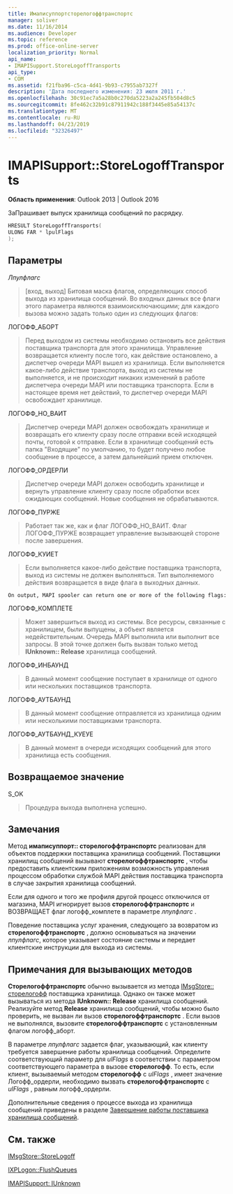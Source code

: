 ```yaml
---
title: Имаписуппортсторелогоффтранспортс
manager: soliver
ms.date: 11/16/2014
ms.audience: Developer
ms.topic: reference
ms.prod: office-online-server
localization_priority: Normal
api_name:
- IMAPISupport.StoreLogoffTransports
api_type:
- COM
ms.assetid: f21fba96-c5ca-4d41-9b93-c7955ab7327f
description: 'Дата последнего изменения: 23 июля 2011 г.'
ms.openlocfilehash: 30c91ec7a5a28b0c270da5223a2a245fb504d8c5
ms.sourcegitcommit: 8fe462c32b91c87911942c188f3445e85a54137c
ms.translationtype: MT
ms.contentlocale: ru-RU
ms.lasthandoff: 04/23/2019
ms.locfileid: "32326497"
---
```

# <a name="imapisupportstorelogofftransports"></a>IMAPISupport::StoreLogoffTransports

  
  
**Область применения**: Outlook 2013 | Outlook 2016 
  
ЗаПрашивает выпуск хранилища сообщений по расрядку.
  
```cpp
HRESULT StoreLogoffTransports(
ULONG FAR * lpulFlags
);
```

## <a name="parameters"></a>Параметры

 _Лпулфлагс_
  
> [вход, выход] Битовая маска флагов, определяющих способ выхода из хранилища сообщений. Во входных данных все флаги этого параметра являются взаимоисключающими; для каждого вызова можно задать только один из следующих флагов:
    
ЛОГОФФ_АБОРТ 
  
> Перед выходом из системы необходимо остановить все действия поставщика транспорта для этого хранилища. Управление возвращается клиенту после того, как действие остановлено, а диспетчер очереди MAPI вышел из хранилища. Если выполняется какое-либо действие транспорта, выход из системы не выполняется, и не происходит никаких изменений в работе диспетчера очереди MAPI или поставщика транспорта. Если в настоящее время нет действий, то диспетчер очереди MAPI освобождает хранилище. 
    
ЛОГОФФ_НО_ВАИТ 
  
> Диспетчер очереди MAPI должен освобождать хранилище и возвращать его клиенту сразу после отправки всей исходящей почты, готовой к отправке. Если в хранилище сообщений есть папка "Входящие" по умолчанию, то будет получено любое сообщение в процессе, а затем дальнейший прием отключен. 
    
ЛОГОФФ_ОРДЕРЛИ 
  
> Диспетчер очереди MAPI должен освободить хранилище и вернуть управление клиенту сразу после обработки всех ожидающих сообщений. Новые сообщения не обрабатываются. 
    
ЛОГОФФ_ПУРЖЕ 
  
> Работает так же, как и флаг ЛОГОФФ_НО_ВАИТ. Флаг ЛОГОФФ_ПУРЖЕ возвращает управление вызывающей стороне после завершения. 
    
ЛОГОФФ_КУИЕТ 
  
> Если выполняется какое-либо действие поставщика транспорта, выход из системы не должен выполняться. Тип выполняемого действия возвращается в виде флага в выходных данных.
    
    On output, MAPI spooler can return one or more of the following flags:
    
ЛОГОФФ_КОМПЛЕТЕ 
  
> Может завершиться выход из системы. Все ресурсы, связанные с хранилищем, были выпущены, а объект является недействительным. Очередь MAPI выполнила или выполнит все запросы. В этой точке должен быть вызван только метод **IUnknown:: Release** хранилища сообщений. 
    
ЛОГОФФ_ИНБАУНД 
  
> В данный момент сообщение поступает в хранилище от одного или нескольких поставщиков транспорта. 
    
ЛОГОФФ_АУТБАУНД 
  
> В данный момент сообщение отправляется из хранилища одним или несколькими поставщиками транспорта. 
    
ЛОГОФФ_АУТБАУНД_КУЕУЕ 
  
> В данный момент в очереди исходящих сообщений для этого хранилища есть сообщения.
    
## <a name="return-value"></a>Возвращаемое значение

S_OK 
  
> Процедура выхода выполнена успешно.
    
## <a name="remarks"></a>Замечания

Метод **имаписуппорт:: сторелогоффтранспортс** реализован для объектов поддержки поставщика хранилища сообщений. Поставщики хранилищ сообщений вызывают **сторелогоффтранспортс** , чтобы предоставить клиентским приложениям возможность управления процессом обработки службой MAPI действия поставщика транспорта в случае закрытия хранилища сообщений. 
  
Если для одного и того же профиля другой процесс отключился от магазина, MAPI игнорирует вызов **сторелогоффтранспортс** и ВОЗВРАЩАЕТ флаг логофф_комплете в параметре _лпулфлагс_ . 
  
Поведение поставщика услуг хранения, следующего за возвратом из **сторелогоффтранспортс** , должно основываться на значении _лпулфлагс_, которое указывает состояние системы и передает клиентские инструкции для выхода из системы. 
  
## <a name="notes-to-callers"></a>Примечания для вызывающих методов

 **Сторелогоффтранспортс** обычно вызывается из метода [IMsgStore:: сторелогофф](imsgstore-storelogoff.md) поставщика хранилища. Однако он также может вызываться из метода **IUnknown:: Release** хранилища сообщений. Реализуйте метод **Release** хранилища сообщений, чтобы можно было проверить, не вызван ли вызов **сторелогоффтранспортс** . Если вызов не выполнялся, вызовите **сторелогоффтранспортс** с установленным флагом логофф_аборт. 
  
В параметре _лпулфлагс_ задается флаг, указывающий, как клиенту требуется завершение работы хранилища сообщений. Определите соответствующий параметр для _ulFlags_ в соответствии с параметром соответствующего параметра в вызове **сторелогофф**. То есть, если клиент, вызываемый методом **сторелогофф** с _ulFlags_ , имеет значение Логофф_ордерли, необходимо вызвать **сторелогоффтранспортс** с _ulFlags_ , равным логофф_ордерли. 
  
Дополнительные сведения о процессе выхода из хранилища сообщений приведены в разделе [Завершение работы поставщика хранилища сообщений](shutting-down-a-message-store-provider.md).
  
## <a name="see-also"></a>См. также



[IMsgStore::StoreLogoff](imsgstore-storelogoff.md)
  
[IXPLogon::FlushQueues](ixplogon-flushqueues.md)
  
[IMAPISupport: IUnknown](imapisupportiunknown.md)

